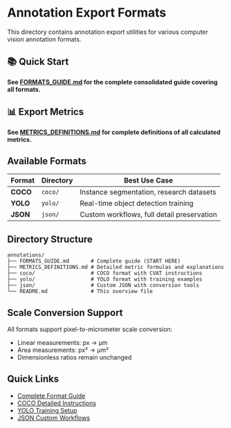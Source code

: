# Annotation Export Formats

This directory contains annotation export utilities for various computer vision annotation formats.

## 📚 Quick Start

**See [FORMATS_GUIDE.md](./FORMATS_GUIDE.md) for the complete consolidated guide covering all formats.**

## 📊 Export Metrics

**See [METRICS_DEFINITIONS.md](./METRICS_DEFINITIONS.md) for complete definitions of all calculated metrics.**

## Available Formats

| Format   | Directory | Best Use Case                              |
| -------- | --------- | ------------------------------------------ |
| **COCO** | `coco/`   | Instance segmentation, research datasets   |
| **YOLO** | `yolo/`   | Real-time object detection training        |
| **JSON** | `json/`   | Custom workflows, full detail preservation |

## Directory Structure

```
annotations/
├── FORMATS_GUIDE.md       # Complete guide (START HERE)
├── METRICS_DEFINITIONS.md # Detailed metric formulas and explanations
├── coco/                  # COCO format with CVAT instructions
├── yolo/                  # YOLO format with training examples
├── json/                  # Custom JSON with conversion tools
└── README.md              # This overview file
```

## Scale Conversion Support

All formats support pixel-to-micrometer scale conversion:

- Linear measurements: px → µm
- Area measurements: px² → µm²
- Dimensionless ratios remain unchanged

## Quick Links

- [Complete Format Guide](./FORMATS_GUIDE.md)
- [COCO Detailed Instructions](./coco/README.md)
- [YOLO Training Setup](./yolo/README.md)
- [JSON Custom Workflows](./json/README.md)

